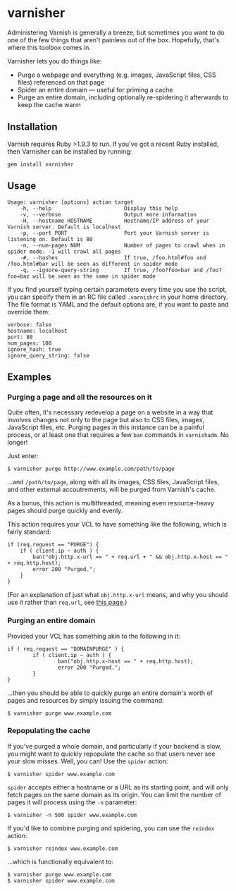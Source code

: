 # varnisher

Administering Varnish is generally a breeze, but sometimes you want to
do one of the few things that aren't painless out of the box. Hopefully,
that's where this toolbox comes in.

Varnisher lets you do things like:

* Purge a webpage and everything (e.g. images, JavaScript files, CSS
  files) referenced on that page
* Spider an entire domain — useful for priming a cache
* Purge an entire domain, including optionally re-spidering it
  afterwards to keep the cache warm

## Installation

Varnish requires Ruby >1.9.3 to run. If you've got a recent Ruby
installed, then Varnisher can be installed by running:

	gem install varnisher

## Usage

    Usage: varnisher [options] action target
        -h, --help                       Display this help
        -v, --verbose                    Output more information
        -H, --hostname HOSTNAME          Hostname/IP address of your Varnish server. Default is localhost
        -p, --port PORT                  Port your Varnish server is listening on. Default is 80
        -n, --num-pages NUM              Number of pages to crawl when in spider mode. -1 will crawl all pages
        -#, --hashes                     If true, /foo.html#foo and /foo.html#bar will be seen as different in spider mode
        -q, --ignore-query-string        If true, /foo?foo=bar and /foo?foo=baz will be seen as the same in spider mode

If you find yourself typing certain parameters every time you use the script, you can specify them in an RC file called `.varnishrc` in your home directory. The file format is YAML and the default options are, if you want to paste and override them:

    verbose: false
    hostname: localhost
    port: 80
    num_pages: 100
    ignore_hash: true
    ignore_query_string: false

## Examples

### Purging a page and all the resources on it

Quite often, it's necessary redevelop a page on a website in a way that involves changes not only to the page but also to CSS files, images, JavaScript files, etc. Purging pages in this instance can be a painful process, or at least one that requires a few `ban` commands in `varnishadm`. No longer!

Just enter:

	$ varnisher purge http://www.example.com/path/to/page

...and `/path/to/page`, along with all its images, CSS files, JavaScript files, and other external accoutrements, will be purged from Varnish's cache. 

As a bonus, this action is multithreaded, meaning even resource-heavy pages should purge quickly and evenly.

This action requires your VCL to have something like the following, which is fairly standard:

	if (req.request == "PURGE") {
        if ( client.ip ~ auth ) {
            ban("obj.http.x-url == " + req.url + " && obj.http.x-host == " + req.http.host);
            error 200 "Purged.";
        }
    }

(For an explanation of just what `obj.http.x-url` means, and why you should use it rather than `req.url`, see [this page](http://kristianlyng.wordpress.com/2010/07/28/smart-bans-with-varnish/).)

### Purging an entire domain

Provided your VCL has something akin to the following in it:

	if ( req.request == "DOMAINPURGE" ) {
            if ( client.ip ~ auth ) {
                    ban("obj.http.x-host == " + req.http.host);
                    error 200 "Purged.";
            }
    }

...then you should be able to quickly purge an entire domain's worth of pages and resources by simply issuing the command:

	$ varnisher purge www.example.com

### Repopulating the cache

If you've purged a whole domain, and particularly if your backend is slow, you might want to quickly repopulate the cache so that users never see your slow misses. Well, you can! Use the `spider` action:

	$ varnisher spider www.example.com

`spider` accepts either a hostname or a URL as its starting point, and will only fetch pages on the same domain as its origin. You can limit the number of pages it will process using the `-n` parameter:

	$ varnisher -n 500 spider www.example.com

If you'd like to combine purging and spidering, you can use the `reindex` action:

	$ varnisher reindex www.example.com

…which is functionally equivalent to:

	$ varnisher purge www.example.com
	$ varnisher spider www.example.com
